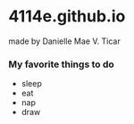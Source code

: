 # 4114e.github.io

made by Danielle Mae V. Ticar

### My favorite things to do
- sleep
- eat
- nap
- draw
 
